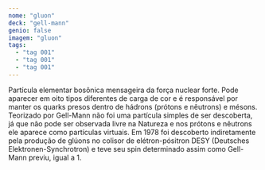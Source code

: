```yaml
---
nome: "gluon"
deck: "gell-mann"
genio: false
imagem: "gluon"
tags:
  - "tag 001"
  - "tag 001"
  - "tag 001"
---
```


Partícula elementar bosônica mensageira da força nuclear forte. Pode aparecer em oito tipos diferentes de carga de cor e é responsável por manter os quarks presos dentro de hádrons (prótons e nêutrons) e mésons. Teorizado por Gell-Mann não foi uma partícula simples de ser descoberta, já que não pode ser observada livre na Natureza e nos prótons e nêutrons ele aparece como partículas virtuais. Em 1978 foi descoberto indiretamente pela produção de glúons no colisor de elétron-pósitron DESY (Deutsches Elektronen-Synchrotron) e teve seu spin determinado assim como Gell-Mann previu, igual a 1.
